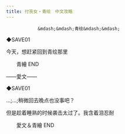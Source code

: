 ```yaml
---
title: 付丧女・青绘　中文攻略
---
```


                &mdash;&mdash;青绘&mdash;&mdash;



◆SAVE01

今天，想赶紧回到青绘那里



　　青繪 END



&mdash;&mdash;愛文&mdash;&mdash;



◆SAVE01

…;…;稍微回去晚点也没事吧？

但是趁着睡熟的时候袭击太过了。我含着泪忍耐



　　愛文＆青繪 END


              
